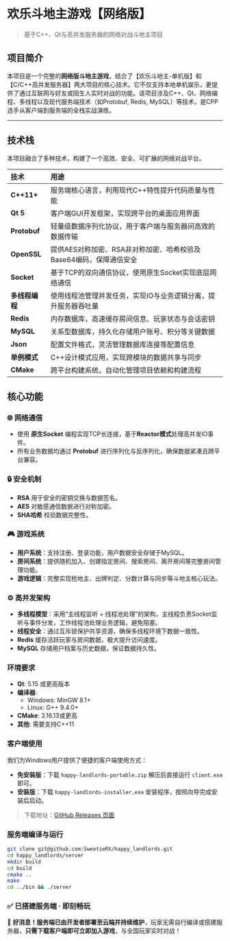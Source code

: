 # 欢乐斗地主游戏【网络版】

> 基于C++、Qt与高并发服务器的网络对战斗地主项目

## 项目简介

本项目是一个完整的**网络版斗地主游戏**，结合了【欢乐斗地主-单机版】和【C/C++高并发服务器】两大项目的核心技术。它不仅支持本地单机娱乐，更提供了通过互联网与好友或陌生人实时对战的功能。该项目涉及C++、Qt、网络编程、多线程以及现代服务端技术（如Protobuf, Redis, MySQL）等技术，是CPP选手从客户端到服务端的全栈实战演练。

---

## 技术栈

本项目融合了多种技术，构建了一个高效、安全、可扩展的网络对战平台。

| 技术 | 用途 |
| :--- | :--- |
| **C++11+** | 服务端核心语言，利用现代C++特性提升代码质量与性能 |
| **Qt 5** | 客户端GUI开发框架，实现跨平台的桌面应用界面 |
| **Protobuf** | 轻量级数据序列化协议，用于客户端与服务器间高效的数据传输 |
| **OpenSSL** | 提供AES对称加密、RSA非对称加密、哈希校验及Base64编码，保障通信安全 |
| **Socket** | 基于TCP的双向通信协议，使用原生Socket实现底层网络通信 |
| **多线程编程** | 使用线程池管理并发任务，实现IO与业务逻辑分离，提升服务器吞吐量 |
| **Redis** | 内存数据库，高速缓存房间信息、玩家状态与会话密钥 |
| **MySQL** | 关系型数据库，持久化存储用户账号、积分等关键数据 |
| **Json** | 配置文件格式，灵活管理数据库连接等配置信息 |
| **单例模式** | C++设计模式应用，实现跨模块的数据共享与同步 |
| **CMake​​** | 跨平台构建系统，自动化管理项目依赖和构建流程 |

## 核心功能

### 🌐 网络通信
- 使用 **原生Socket** 编程实现TCP长连接，基于**Reactor模式**处理高并发IO事件。
- 所有业务数据均通过 **Protobuf** 进行序列化与反序列化，确保数据紧凑且跨平台兼容。

### 🔒 安全机制
- **RSA** 用于安全的密钥交换与数据签名。
- **AES** 对敏感通信数据进行对称加密。
- **SHA哈希** 校验数据完整性。

### 🎮 游戏系统
- **用户系统**：支持注册、登录功能，用户数据安全存储于MySQL。
- **房间系统**：提供随机加入、创建指定房间、搜索房间、离开房间等完整房间管理功能。
- **游戏逻辑**：完整实现抢地主、出牌判定、分数计算与同步等斗地主核心玩法。

### ⚙️ 高并发架构
- **多线程模型**：采用“主线程监听 + 线程池处理”的架构，主线程负责Socket监听与事件分发，工作线程池处理业务逻辑，避免阻塞。
- **线程安全**：通过互斥锁保护共享资源，确保多线程环境下数据一致性。
- **Redis** 缓存活跃玩家与房间数据，极大提升访问速度。
- **MySQL** 存储用户档案与历史数据，保证数据持久性。


### 环境要求
- **Qt**: 5.15 或更高版本
- **编译器**: 
  - Windows: MinGW 8.1+
  - Linux: G++ 9.4.0+
- **CMake**: 3.16.13或更高
- **其他**: 需要支持C++11


### 客户端使用

我们为Windows用户提供了便捷的客户端使用方式：

- **免安装版**：下载 `happy-landlords-portable.zip` 解压后直接运行 `client.exe` 即可。
- **安装版**：下载 `happy-landlords-installer.exe` 安装程序，按照向导完成安装后启动。

> 下载地址：[GitHub Releases 页面](https://github.com/SweetieRX/happy_landlords/releases/tag/v1.0.0)

### 服务端编译与运行

   ```bash
   git clone git@github.com:SweetieRX/happy_landlords.git
   cd happy_landlords/server
   mkdir build
   cd build
   cmake ..
   make
   cd ../bin && ./server
   ```

### ✅ 已搭建服务端 · 即刻畅玩

🎉 **好消息！服务端已由开发者部署至云端并持续维护**，玩家无需自行编译或搭建服务器，**只需下载客户端即可立即加入游戏**，与全国玩家实时对战！